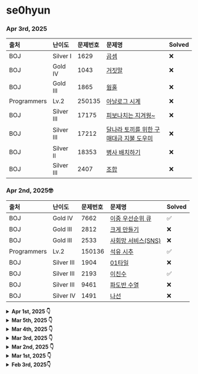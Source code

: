 # se0hyun

### Apr 3rd, 2025
|출처|난이도|문제번호|문제명|Solved|
|:---|:---|:---|:---|:---|
|BOJ|Silver I|1629|[곱셈](https://www.acmicpc.net/problem/1629)|❌|
|BOJ|Gold IV|1043|[거짓말](https://www.acmicpc.net/problem/1043)|❌|
|BOJ|Gold III|1865|[웜홀](https://www.acmicpc.net/problem/1865)|❌|
|Programmers|Lv.2|250135|[아날로그 시계](https://school.programmers.co.kr/learn/courses/30/lessons/250135)|❌|
|BOJ|Silver III|17175|[피보나치는 지겨웡~](https://www.acmicpc.net/problem/17175)|❌|
|BOJ|Silver III|17212|[달나라 토끼를 위한 구매대금 지불 도우미](https://www.acmicpc.net/problem/17212)|❌|
|BOJ|Silver II|18353|[병사 배치하기](https://www.acmicpc.net/problem/18353)|❌|
|BOJ|Silver III|2407|[조합](https://www.acmicpc.net/problem/2407)|❌|

### Apr 2nd, 2025🤓
|출처|난이도|문제번호|문제명|Solved|
|:---|:---|:---|:---|:---|
|BOJ|Gold IV|7662|[이중 우선순위 큐](https://www.acmicpc.net/problem/7662)|✅|
|BOJ|Gold III|2812|[크게 만들기](https://www.acmicpc.net/problem/2812)|❌|
|BOJ|Gold III|2533|[사회망 서비스(SNS)](https://www.acmicpc.net/problem/2533)|❌|
|Programmers|Lv.2|150136|[석유 시추](https://school.programmers.co.kr/learn/courses/30/lessons/250136)|✅|
|BOJ|Silver III|1904|[01타일](https://www.acmicpc.net/problem/1904)|❌|
|BOJ|Silver III|2193|[이친수](https://www.acmicpc.net/problem/2193)|✅|
|BOJ|Silver III|9461|[파도반 수열](https://www.acmicpc.net/problem/9461)|❌|
|BOJ|Silver IV|1491|[나선](https://www.acmicpc.net/problem/1491)|❌|

<details>
<summary> <b>Apr 1st, 2025 👇</b></summary>
  
|출처|난이도|문제번호|문제명|Solved|
|:---|:---|:---|:---|:---|
|BOJ|Gold V|7576|[토마토](https://www.acmicpc.net/problem/7576)|✅|
|BOJ|Gold IV|1647|[도시 분할 계획](https://www.acmicpc.net/problem/1647)|❌|
|BOJ|Gold IV|9019|[DSLR](https://www.acmicpc.net/problem/9019)|❌|
|BOJ|Gold V|15686|[치킨배달](https://www.acmicpc.net/problem/15686)|✅|
|BOJ|Silver IV|2670|[연속부분최대곱](https://www.acmicpc.net/problem/2670)|✅|
|BOJ|Silver V|13699|[점화식](https://www.acmicpc.net/problem/13699)|❌|
|BOJ|Silver V|14606|[피자 (Small)](https://www.acmicpc.net/problem/14606)|❌|
|BOJ|Silver II|1699|[제곱수의 합](https://www.acmicpc.net/problem/1699)|❌|

</details>


<details>
<summary> <b>Mar 5th, 2025 👇</b></summary>
  
|출처|난이도|문제번호|문제명|Solved| 
|:---|:---|:---|:---|:---|
|BOJ|Gold V|16928|[뱀과 사다리 게임](https://www.acmicpc.net/problem/16928)|❌|
|BOJ|Gold IV|20040|[사이클 게임](https://www.acmicpc.net/problem/20040)|❌|
|Programmers|Lv3|43238|[입국 심사](https://school.programmers.co.kr/learn/courses/30/lessons/43238)|❌|
|Programmers|Lv3|92343|[양과 늑대](https://school.programmers.co.kr/learn/courses/30/lessons/92343)|❌|
|BOJ|Silver V|9655|[돌 게임](https://www.acmicpc.net/problem/9655)|❌|
|BOJ|Silver V|14916|[거스름돈](https://www.acmicpc.net/problem/14926)|❌|
|BOJ|Silver V|19947|[투자의 귀재 배주형](https://www.acmicpc.net/problem/19947)|❌|
|BOJ|Silver III|17626|[Four Squares](https://www.acmicpc.net/problem/17626)|❌|

</details>

<details>
<summary> <b>Mar 4th, 2025 👇</b></summary>
  
|출처|난이도|문제번호|문제명|  
|:---|:---|:---|:---|
|BOJ|Gold V|1074|[Z](https://www.acmicpc.net/problem/1074)|❌|
|BOJ|Gold V|14503|[로봇 청소기](https://www.acmicpc.net/problem/14503)|✅|
|Programmers|Lv. 2 |150368|[이모티콘 할인행사](https://school.programmers.co.kr/learn/courses/30/lessons/150368)✅|  
|BOJ|Gold V|10026|[적록색약](https://www.acmicpc.net/problem/10026)|✅|
|BOJ|Silver IV|2839|[설탕 배달](https://www.acmicpc.net/problem/2839)|✅|
|BOJ|Silver V|9625|[BABBA](https://www.acmicpc.net/problem/9625)|✅|
|BOJ|Silver V|13301|[타일 장식물](https://www.acmicpc.net/problem/13301)|✅|
|BOJ|Silver V|1010|[다리 놓기](https://www.acmicpc.net/problem/1010)|❌|
  
</details>

<details>
<summary> <b>Mar 3rd, 2025  👇</b></summary>
  
|출처|난이도|문제번호|문제명|Solved|
|:---|:---|:---|:---|:---|
|BOJ|Silver I|1149|[RGB거리](https://www.acmicpc.net/problem/1149)|✅|
|BOJ|Gold V|2467|[용액](https://www.acmicpc.net/problem/2467)|✅|
|BOJ|Gold V|5430|[AC](https://www.acmicpc.net/problem/5430)|✅|
|Programmers|Level 2|389479|[서버 증설 횟수](https://school.programmers.co.kr/learn/courses/30/lessons/389479)|✅|

</details>

<details>
<summary> <b>Mar 2nd, 2025 👇</b></summary>
  
|출처|난이도|문제번호|문제명|Solved|
|:---|:---|:---|:---|:---|
|BOJ|Silver I|11403|[경로 찾기](https://www.acmicpc.net/problem/11403)|✅|
|BOJ|Silver I|15903|[카드 합체 놀이](https://www.acmicpc.net/problem/15903)|✅|
|BOJ|Gold V|12865|[평범한 배낭](https://www.acmicpc.net/problem/12865)|✅|
|BOJ|Gold V|1931|[회의실 배정](https://www.acmicpc.net/problem/1931)|✅|

</details>

<details>
<summary> <b>Mar 1st, 2025 👇</b></summary>
  
|출처|난이도|문제번호|문제명|Solved|
|:---|:---|:---|:---|:---|
|BOJ|Silver II|30804|[과일 탕후루](https://www.acmicpc.net/problem/30804)|✅|
|BOJ|Silver I|1309|[동물원](https://www.acmicpc.net/problem/1309)|✅|
|BOJ|Silver I|1325|[효율적인 해킹](https://www.acmicpc.net/problem/1325)|✅|
|BOJ|Gold V|15486|[퇴사 2](https://www.acmicpc.net/problem/15486)|✅|

</details>

<details>
<summary> <b> Feb 3rd, 2025👇</b></summary>
  
|출처|난이도|문제번호|문제명|Solved|
|:---|:---|:---|:---|:---|
|BOJ|Silver II|21736|[헌내기는 친구가 필요해](https://www.acmicpc.net/problem/21736)|✅|
|BOJ|Silver I|14888|[연산자 끼워넣기](https://www.acmicpc.net/problem/14888)|✅|
|BOJ|Silver I|3621|[족보](https://www.acmicpc.net/problem/21736)|✅|
|BOJ|Silver II|1644|[촌수계산](https://www.acmicpc.net/problem/2644)|✅|

</details>
